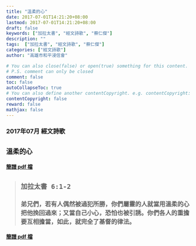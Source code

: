 ```yaml
---
title: "溫柔的心"
date: 2017-07-01T14:21:20+08:00
lastmod: 2017-07-01T14:21:20+08:00
draft: false
keywords: ["加拉太書", "經文詩歌", "蔡仁傑"]
description: ""
tags:  ["加拉太書", "經文詩歌", "蔡仁傑"]
categories: ["經文詩歌"]
author: "高雄市和平浸信會"

# You can also close(false) or open(true) something for this content.
# P.S. comment can only be closed
comment: false
toc: false
autoCollapseToc: true
# You can also define another contentCopyright. e.g. contentCopyright: "This is another copyright."
contentCopyright: false
reward: false
mathjax: false
---
```


### 2017年07月 經文詩歌

## `溫柔的心`

#### [簡譜 pdf 檔](/pdf-h/h201707.pdf "溫柔的心")

> ## `加拉太書 6:1-2`
> 
> ### 弟兄們，若有人偶然被過犯所勝，你們屬靈的人就當用溫柔的心把他挽回過來；又當自己小心，恐怕也被引誘。你們各人的重擔要互相擔當，如此，就完全了基督的律法。

#### [簡譜 pdf 檔](/pdf-h/h201707.pdf "溫柔的心")